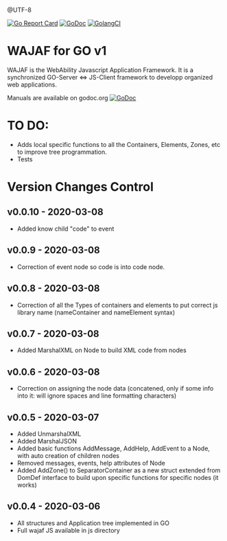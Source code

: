 @UTF-8

[![Go Report Card](https://goreportcard.com/badge/github.com/webability-go/wajaf)](https://goreportcard.com/report/github.com/webability-go/wajaf)
[![GoDoc](https://godoc.org/github.com/webability-go/wajaf?status.png)](https://godoc.org/github.com/webability-go/wajaf)
[![GolangCI](https://golangci.com/badges/github.com/webability-go/wajaf.svg)](https://golangci.com)

WAJAF for GO v1
=============================

WAJAF is the WebAbility Javascript Application Framework. It is a synchronized GO-Server <=> JS-Client framework to developp organized web applications.

Manuals are available on godoc.org [![GoDoc](https://godoc.org/github.com/webability-go/wajaf?status.png)](https://godoc.org/github.com/webability-go/wajaf)


TO DO:
======
- Adds local specific functions to all the Containers, Elements, Zones, etc to improve tree programmation.
- Tests

Version Changes Control
=======================

v0.0.10 - 2020-03-08
------------------------
- Added know child "code" to event

v0.0.9 - 2020-03-08
------------------------
- Correction of event node so code is into code node.

v0.0.8 - 2020-03-08
------------------------
- Correction of all the Types of containers and elements to put correct js library name (nameContainer and nameElement syntax)

v0.0.7 - 2020-03-08
------------------------
- Added MarshalXML on Node to build XML code from nodes

v0.0.6 - 2020-03-08
------------------------
- Correction on assigning the node data (concatened, only if some info into it: will ignore spaces and line formatting characters)

v0.0.5 - 2020-03-07
-----------------------
- Added UnmarshalXML
- Added MarshalJSON
- Added basic functions AddMessage, AddHelp, AddEvent to a Node, with auto creation of children nodes
- Removed messages, events, help attributes of Node
- Added AddZone() to SeparatorContainer as a new struct extended from DomDef interface to build upon specific functions for specific nodes (it works)

v0.0.4 - 2020-03-06
-----------------------
- All structures and Application tree implemented in GO
- Full wajaf JS available in js directory
